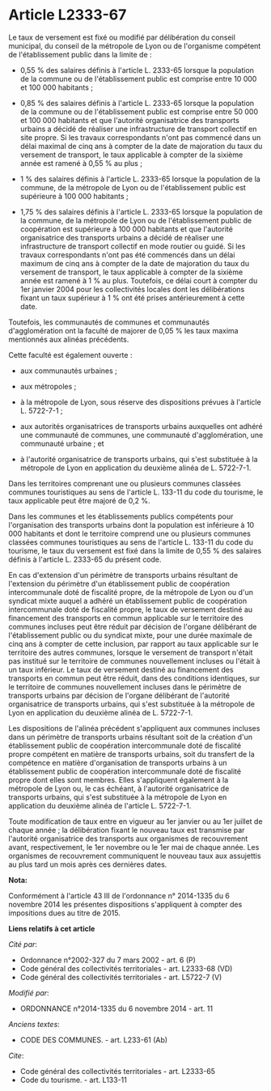 # Article L2333-67

Le taux de versement est fixé ou modifié par délibération du conseil municipal, du conseil de la métropole de Lyon ou de
l'organisme compétent de l'établissement public dans la limite de :

- 0,55 % des salaires définis à l'article L. 2333-65 lorsque la population de la commune ou de l'établissement public est
comprise entre 10 000 et 100 000 habitants ;

- 0,85 % des salaires définis à l'article L. 2333-65 lorsque la population de la commune ou de l'établissement public est
comprise entre 50 000 et 100 000 habitants et que l'autorité organisatrice des transports urbains a décidé de réaliser une
infrastructure de transport collectif en site propre. Si les travaux correspondants n'ont pas commencé dans un délai maximal
de cinq ans à compter de la date de majoration du taux du versement de transport, le taux applicable à compter de la sixième
année est ramené à 0,55 % au plus ;

- 1 % des salaires définis à l'article L. 2333-65 lorsque la population de la commune, de la métropole de Lyon ou de
l'établissement public est supérieure à 100 000 habitants ;

- 1,75 % des salaires définis à l'article L. 2333-65 lorsque la population de la commune, de la métropole de Lyon ou de
l'établissement public de coopération est supérieure à 100 000 habitants et que l'autorité organisatrice des transports
urbains a décidé de réaliser une infrastructure de transport collectif en mode routier ou guidé. Si les travaux
correspondants n'ont pas été commencés dans un délai maximum de cinq ans à compter de la date de majoration du taux du
versement de transport, le taux applicable à compter de la sixième année est ramené à 1 % au plus. Toutefois, ce délai court
à compter du 1er janvier 2004 pour les collectivités locales dont les délibérations fixant un taux supérieur à 1 % ont été
prises antérieurement à cette date. 

Toutefois, les communautés de communes et communautés d'agglomération ont la faculté de majorer de 0,05 % les taux maxima
mentionnés aux alinéas précédents. 

Cette faculté est également ouverte :

- aux communautés urbaines ;

- aux métropoles ;

- à la métropole de Lyon, sous réserve des dispositions prévues à l'article L. 5722-7-1 ;

- aux autorités organisatrices de transports urbains auxquelles ont adhéré une communauté de communes, une communauté
d'agglomération, une communauté urbaine ; et

- à l'autorité organisatrice de transports urbains, qui s'est substituée à la métropole de Lyon en application du deuxième
alinéa de L. 5722-7-1.

Dans les territoires comprenant une ou plusieurs communes classées communes touristiques au sens de l'article L. 133-11 du
code du tourisme, le taux applicable peut être majoré de 0,2 %.

Dans les communes et les établissements publics compétents pour l'organisation des transports urbains dont la population est
inférieure à 10 000 habitants et dont le territoire comprend une ou plusieurs communes classées communes touristiques au sens
de l'article L. 133-11 du code du tourisme, le taux du versement est fixé dans la limite de 0,55 % des salaires définis à
l'article L. 2333-65 du présent code. 

En cas d'extension d'un périmètre de transports urbains résultant de l'extension du périmètre d'un établissement public de
coopération intercommunale doté de fiscalité propre, de la métropole de Lyon ou d'un syndicat mixte auquel a adhéré un
établissement public de coopération intercommunale doté de fiscalité propre, le taux de versement destiné au financement des
transports en commun applicable sur le territoire des communes incluses peut être réduit par décision de l'organe délibérant
de l'établissement public ou du syndicat mixte, pour une durée maximale de cinq ans à compter de cette inclusion, par rapport
au taux applicable sur le territoire des autres communes, lorsque le versement de transport n'était pas institué sur le
territoire de communes nouvellement incluses ou l'était à un taux inférieur. Le taux de versement destiné au financement des
transports en commun peut être réduit, dans des conditions identiques, sur le territoire de communes nouvellement incluses
dans le périmètre de transports urbains par décision de l'organe délibérant de l'autorité organisatrice de transports
urbains, qui s'est substituée à la métropole de Lyon en application du deuxième alinéa de L. 5722-7-1. 

Les dispositions de l'alinéa précédent s'appliquent aux communes incluses dans un périmètre de transports urbains résultant
soit de la création d'un établissement public de coopération intercommunale doté de fiscalité propre compétent en matière de
transports urbains, soit du transfert de la compétence en matière d'organisation de transports urbains à un établissement
public de coopération intercommunale doté de fiscalité propre dont elles sont membres. Elles s'appliquent également à la
métropole de Lyon ou, le cas échéant, à l'autorité organisatrice de transports urbains, qui s'est substituée à la métropole
de Lyon en application du deuxième alinéa de l'article L. 5722-7-1. 

Toute modification de taux entre en vigueur au 1er janvier ou au 1er juillet de chaque année ; la délibération fixant le
nouveau taux est transmise par l'autorité organisatrice des transports aux organismes de recouvrement avant, respectivement,
le 1er novembre ou le 1er mai de chaque année. Les organismes de recouvrement communiquent le nouveau taux aux assujettis au
plus tard un mois après ces dernières dates.

**Nota:**

Conformément à l'article 43 III de l'ordonnance n° 2014-1335 du 6 novembre 2014 les présentes dispositions s'appliquent à
compter des impositions dues au titre de 2015.

**Liens relatifs à cet article**

_Cité par_:

  - Ordonnance n°2002-327 du 7 mars 2002 - art. 6 (P)
  - Code général des collectivités territoriales - art. L2333-68 (VD)
  - Code général des collectivités territoriales - art. L5722-7 (V)

_Modifié par_:

  - ORDONNANCE n°2014-1335 du 6 novembre 2014 - art. 11

_Anciens textes_:

  - CODE DES COMMUNES. - art. L233-61 (Ab)

_Cite_:

  - Code général des collectivités territoriales - art. L2333-65
  - Code du tourisme. - art. L133-11
